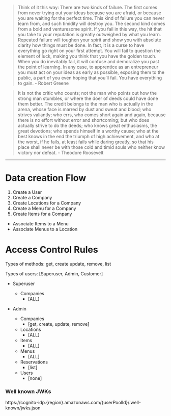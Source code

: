 >Think of it this way: There are two kinds of failure. The first comes from never trying out your ideas because you are afraid, or because you are waiting for the perfect time. This kind of failure you can never learn from, and such timidity will destroy you. The second kind comes from a bold and venturesome spirit. If you fail in this way, the hit that you take to your reputation is greatly outweighed by what you learn. Repeated failure will toughen your spirit and show you with absolute clarity how things must be done. In fact, it is a curse to have everything go right on your first attempt. You will fail to question the element of luck, making you think that you have the golden touch. When you do inevitably fail, it will confuse and demoralize you past the point of learning. In any case, to apprentice as an entrepreneur you must act on your ideas as early as possible, exposing them to the public, a part of you even hoping that you’ll fail. You have everything to gain. - Robert Greene

>It is not the critic who counts; not the man who points out how the strong man stumbles, or where the doer of deeds could have done them better. The credit belongs to the man who is actually in the arena, whose face is marred by dust and sweat and blood; who strives valiantly; who errs, who comes short again and again, because there is no effort without error and shortcoming; but who does actually strive to do the deeds; who knows great enthusiasms, the great devotions; who spends himself in a worthy cause; who at the best knows in the end the triumph of high achievement, and who at the worst, if he fails, at least fails while daring greatly, so that his place shall never be with those cold and timid souls who neither know victory nor defeat. - Theodore Roosevelt

---
# Data creation Flow

1. Create a User
2. Create a Company
3. Create Locations for a Company
4. Create a Menu for a Company
5. Create Items for a Company

- Associate Items to a Menu
- Associate Menus to a Location

# Access Control Rules

Types of methods: get, create update, remove, list

Types of users: [Superuser, Admin, Customer]

- Superuser
  - Companies
    - [ALL]

- Admin 
  - Companies
    - [get, create, update, remove]
  - Locations
    - [ALL]
  - Items
    - [ALL]
  - Menus
    - [ALL]
  - Reservations
    - [list]
  - Users
    - [none]

### Well known JWKs
https://cognito-idp.{region}.amazonaws.com/{userPoolId}/.well-known/jwks.json